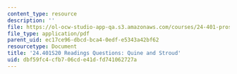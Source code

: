 ```yaml
---
content_type: resource
description: ''
file: https://ol-ocw-studio-app-qa.s3.amazonaws.com/courses/24-401-proseminar-in-philosophy-ii-spring-2020/dbf59fc4cfb706cde41dfd741062727a_MIT24_401S20_Questions13.pdf
file_type: application/pdf
parent_uid: ec17ce96-dbcd-bca4-0edf-e5343a42bf62
resourcetype: Document
title: '24.401S20 Readings Questions: Quine and Stroud'
uid: dbf59fc4-cfb7-06cd-e41d-fd741062727a
---
```

